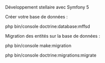 Développement stellaire avec Symfony 5

Créer votre base de données :

php bin/console doctrine:database:mffsd


Migration des entités sur la base de données :

 php bin/console make:migration

 php bin/console doctrine:migrations:migrate